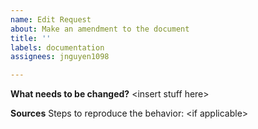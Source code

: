 ```yaml
---
name: Edit Request
about: Make an amendment to the document
title: ''
labels: documentation
assignees: jnguyen1098

---
```


**What needs to be changed?**
\<insert stuff here\>

**Sources**
Steps to reproduce the behavior:
\<if applicable\>
